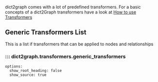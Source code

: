 
dict2graph comes with a lot of predefined transformers. For a basic concepts of a dict2Graph transformers have a look at [How to use Transformers](use_transformers)

## Generic Transformers List

This is a list if transformers that can be applied to nodes and relationships

### ::: dict2graph.transformers.generic_transformers
    options:
      show_root_heading: false
      show_source: true


